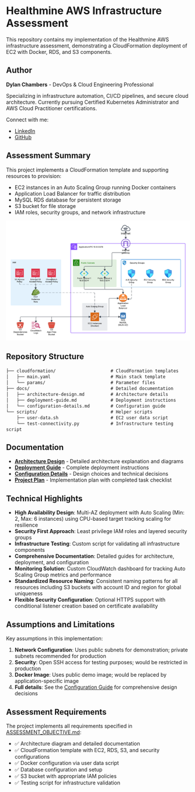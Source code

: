 # Healthmine AWS Infrastructure Assessment

This repository contains my implementation of the Healthmine AWS infrastructure assessment, demonstrating a CloudFormation deployment of EC2 with Docker, RDS, and S3 components.

## Author

**Dylan Chambers** - DevOps & Cloud Engineering Professional

Specializing in infrastructure automation, CI/CD pipelines, and secure cloud architecture.
Currently pursuing Certified Kubernetes Administrator and AWS Cloud Practitioner certifications.

Connect with me:
- [LinkedIn](https://linkedin.com/in/dchambers6222)
- [GitHub](https://github.com/dchambers6222)

## Assessment Summary

This project implements a CloudFormation template and supporting resources to provision:
- EC2 instances in an Auto Scaling Group running Docker containers
- Application Load Balancer for traffic distribution
- MySQL RDS database for persistent storage
- S3 bucket for file storage
- IAM roles, security groups, and network infrastructure

![Architecture Diagram](docs/architecture.png)

## Repository Structure

```
├── cloudformation/                     # CloudFormation templates
│   ├── main.yaml                       # Main stack template
│   └── params/                         # Parameter files
├── docs/                               # Detailed documentation
│   ├── architecture-design.md          # Architecture details
│   ├── deployment-guide.md             # Deployment instructions
│   └── configuration-details.md        # Configuration guide
└── scripts/                            # Helper scripts
    ├── user-data.sh                    # EC2 user data script
    └── test-connectivity.py            # Infrastructure testing script
```

## Documentation

- [**Architecture Design**](docs/architecture-design.md) - Detailed architecture explanation and diagrams
- [**Deployment Guide**](docs/deployment-guide.md) - Complete deployment instructions
- [**Configuration Details**](docs/configuration-details.md) - Design choices and technical decisions
- [**Project Plan**](PROJECT_PLAN.md) - Implementation plan with completed task checklist

## Technical Highlights

- **High Availability Design**: Multi-AZ deployment with Auto Scaling (Min: 2, Max: 6 instances) using CPU-based target tracking scaling for resilience
- **Security First Approach**: Least privilege IAM roles and layered security groups
- **Infrastructure Testing**: Custom script for validating all infrastructure components
- **Comprehensive Documentation**: Detailed guides for architecture, deployment, and configuration
- **Monitoring Solution**: Custom CloudWatch dashboard for tracking Auto Scaling Group metrics and performance
- **Standardized Resource Naming**: Consistent naming patterns for all resources including S3 buckets with account ID and region for global uniqueness
- **Flexible Security Configuration**: Optional HTTPS support with conditional listener creation based on certificate availability

## Assumptions and Limitations

Key assumptions in this implementation:

1. **Network Configuration**: Uses public subnets for demonstration; private subnets recommended for production
2. **Security**: Open SSH access for testing purposes; would be restricted in production
3. **Docker Image**: Uses public demo image; would be replaced by application-specific image
4. **Full details**: See the [Configuration Guide](docs/configuration-details.md) for comprehensive design decisions

## Assessment Requirements

The project implements all requirements specified in [ASSESSMENT_OBJECTIVE.md](ASSESSMENT_OBJECTIVE.md):

- ✅ Architecture diagram and detailed documentation
- ✅ CloudFormation template with EC2, RDS, S3, and security configurations
- ✅ Docker configuration via user data script
- ✅ Database configuration and setup
- ✅ S3 bucket with appropriate IAM policies
- ✅ Testing script for infrastructure validation